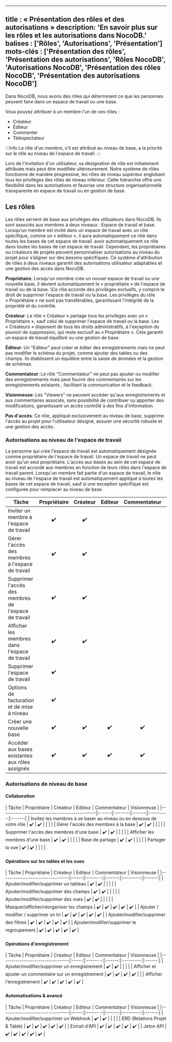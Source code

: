 ***

title : « Présentation des rôles et des autorisations »
description: 'En savoir plus sur les rôles et les autorisations dans NocoDB.'
balises : \['Rôles', 'Autorisations', 'Présentation']
mots-clés : \['Présentation des rôles', 'Présentation des autorisations', 'Rôles NocoDB', 'Autorisations NocoDB', 'Présentation des rôles NocoDB', 'Présentation des autorisations NocoDB']
-------------------------------------------------------------------------------------------------------------------------------------------------------------------------------------------

Dans NocoDB, nous avons des rôles qui déterminent ce que les personnes peuvent faire dans un espace de travail ou une base.

Vous pouvez attribuer à un membre l'un de ces rôles :

* Créateur
* Éditeur
* Commenter
* Téléspectateur

:::Info
Le rôle d'un membre, s'il est attribué au niveau de base, a la priorité sur le rôle au niveau de l'espace de travail.
:::

Lors de l'invitation d'un utilisateur, sa désignation de rôle est initialement attribuée mais peut être modifiée ultérieurement. Notre système de rôles
fonctionne de manière progressive, les rôles de niveau supérieur englobant tous les privilèges des rôles de niveau inférieur.
Cette hiérarchie offre une flexibilité dans les autorisations et favorise une structure organisationnelle transparente
en espace de travail ou en gestion de base.

## Les rôles

Les rôles servent de base aux privilèges des utilisateurs dans NocoDB. Ils sont associés aux membres à deux niveaux :
Espace de travail et base. Lorsqu'un membre est invité dans un espace de travail avec un rôle spécifique, comme un « éditeur », il aura automatiquement ce rôle dans toutes les bases de cet espace de travail.
avoir automatiquement ce rôle dans toutes les bases de cet espace de travail. Cependant, les propriétaires ou créateurs de projets peuvent personnaliser
autorisations au niveau du projet pour s’aligner sur des besoins spécifiques. Ce système d'attribution de rôles à deux niveaux
garantit des autorisations utilisateur adaptables et une gestion des accès dans NocoDB.

**Propriétaire**: Lorsqu'un membre crée un nouvel espace de travail ou une nouvelle base, il devient automatiquement le « propriétaire » de l'espace de travail ou de la base.
\Ce rôle accorde des privilèges exclusifs, y compris le droit de supprimer l'espace de travail ou la base.
Les privilèges du rôle « Propriétaire » ne sont pas transférables, garantissant l'intégrité de la propriété et du contrôle.

**Créateur**: Le rôle « Créateur » partage tous les privilèges avec un « Propriétaire », sauf celui de supprimer l'espace de travail ou la base.
Les « Créateurs » disposent de tous les droits administratifs, à l'exception du pouvoir de suppression, qui reste exclusif au « Propriétaire ».
Cela garantit un espace de travail équilibré ou une gestion de base.

**Éditeur**: Un "Editeur" peut créer et éditer des enregistrements mais ne peut pas modifier le schéma du projet,
comme ajouter des tables ou des champs. Ils établissent un équilibre entre la saisie de données et la gestion de schémas.

**Commentateur**: Le rôle "Commentateur" ne peut pas ajouter ou modifier des enregistrements mais peut fournir des commentaires sur les enregistrements existants
, facilitant la communication et le feedback.

**Visionneuse**: Les "Viewers" ne peuvent accéder qu'aux enregistrements et aux commentaires associés, sans possibilité de contribuer
ou apporter des modifications, garantissant un accès contrôlé à des fins d'information.

**Pas d'accès**: Ce rôle, appliqué exclusivement au niveau de base, supprime l'accès au projet pour l'utilisateur désigné,
assurer une sécurité robuste et une gestion des accès.

### Autorisations au niveau de l'espace de travail

La personne qui crée l'espace de travail est automatiquement désignée comme propriétaire de l'espace de travail.
Un espace de travail ne peut avoir qu'un seul propriétaire. L'accès aux bases au sein de cet espace de travail est accordé aux membres en fonction de leurs rôles
dans l'espace de travail parent. Lorsqu'un membre fait partie d'un espace de travail, le rôle au niveau de l'espace de travail est
automatiquement appliqué à toutes les bases de cet espace de travail, sauf si une exception spécifique est configurée
pour remplacer au niveau de base.

| Tâche | Propriétaire | Créateur | Editeur | Commentateur | Visionneuse |
|-----------------------------------------|:----------: |:-------:|:------:|:--------:|:------:|
| Inviter un membre à l'espace de travail | ✔️ | ✔️ | | | |
| Gérer l'accès des membres à l'espace de travail | ✔️ | ✔️ | | | |
| Supprimer l'accès des membres de l'espace de travail | ✔️ | ✔️ | | | |
| Afficher les membres dans l'espace de travail | ✔️ | ✔️ | | | |
| Supprimer l'espace de travail | ✔️ | ️ | | | |
| Options de facturation et de mise à niveau | ✔️ | ️ | | | |
| Créer une nouvelle base | ✔️ | ✔️ | ✔️ | ✔️ | ✔️ |
| Accéder aux bases existantes aux rôles assignés | ✔️ | ✔️ | ✔️ | ✔️ | ✔️ |

### Autorisations de niveau de base

#### Collaboration

| Tâche | Propriétaire | Créateur | Editeur | Commentateur | Visionneuse |
|----------------------------------------------|:- ----:|:-------:|:------:|:---------:|:------:|
| Invitez les membres à se baser au niveau ou en dessous de votre rôle | ✔️ | ✔️ | | | |
| Gérer l'accès des membres à la base | ✔️ | ✔️ | | | |
| Supprimer l'accès des membres d'une base | ✔️ | ✔️ | | | |
| Afficher les membres d'une base | ✔️ | ✔️ | | | |
| Base de partage | ✔️ | ✔️ | | | |
| Partager la vue | ✔️ | ✔️ | | | |

#### Opérations sur les tables et les vues

| Tâche | Propriétaire | Créateur | Editeur | Commentateur | Visionneuse |
|---------------------------------|:-----:|:------ -:|:------:|:---------:|:------:|
| Ajouter/modifier/supprimer un tableau | ✔️ | ✔️ | | | |
| Ajouter/modifier/supprimer des champs | ✔️ | ✔️ | | | |
| Ajouter/modifier/supprimer des vues | ✔️ | ✔️ | | | |
| Masquer/afficher/réorganiser les champs | ✔️ | ✔️ | ✔️ | ✔️ | ✔️ |
| Ajouter / modifier / supprimer un tri | ✔️ | ✔️ | ✔️ | ✔️ | ✔️ |
| Ajouter/modifier/supprimer des filtres | ✔️ | ✔️ | ✔️ | ✔️ | ✔️ |
| Ajouter/modifier/supprimer le regroupement | ✔️ | ✔️ | ✔️ | ✔️ | ✔️ |

#### Opérations d'enregistrement

| Tâche | Propriétaire | Créateur | Editeur | Commentateur | Visionneuse |
|---------------------------------|:-----:|:------ -:|:------:|:---------:|:------:|
| Ajouter/modifier/supprimer un enregistrement | ✔️ | ✔️ | | | |
| Afficher et ajouter un commentaire sur un enregistrement | ✔️ | ✔️ | ✔️ | ✔️ | |
| Afficher l'enregistrement | ✔️ | ✔️ | ✔️ | ✔️ | ✔️ |

#### Automatisations & avancé

| Tâche | Propriétaire | Créateur | Editeur | Commentateur | Visionneuse |
|---------------------------------|:-----:|:------ -:|:------:|:---------:|:------:|
| Ajouter/modifier/supprimer un Webhook | ✔️ | ✔️ | | | |
| ERD (Relations Projet & Table) | ✔️ | ✔️ | ✔️ | ✔️ | ✔️ |
| Extrait d'API | ✔️ | ✔️ | ✔️ | ✔️ | ✔️ |
| Jeton API | ✔️ | ✔️ | ✔️ | ✔️ | ✔️ |

